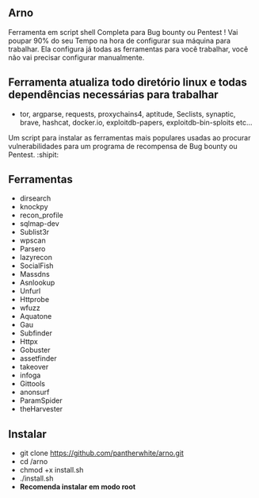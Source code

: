 ## **Arno**
Ferramenta em script shell Completa para Bug bounty ou Pentest ! Vai poupar 90% do seu Tempo na hora de configurar sua máquina para trabalhar.
Ela configura já todas as ferramentas para você trabalhar, você não vai precisar configurar manualmente.

## Ferramenta atualiza todo diretório linux e todas dependências necessárias para trabalhar
   - tor, argparse, requests, proxychains4, aptitude, Seclists, synaptic, brave, hashcat, docker.io, exploitdb-papers, exploitdb-bin-sploits etc...

Um script para instalar as ferramentas mais populares usadas ao procurar vulnerabilidades para um programa de recompensa de Bug bounty ou Pentest. :shipit:


## **Ferramentas**


- dirsearch
- knockpy
- recon_profile
- sqlmap-dev
- Sublist3r
- wpscan
- Parsero
- lazyrecon
- SocialFish
- Massdns
- Asnlookup
- Unfurl
- Httprobe
- wfuzz
- Aquatone
- Gau
- Subfinder
- Httpx
- Gobuster
- assetfinder
- takeover
- infoga
- Gittools
- anonsurf
- ParamSpider
- theHarvester


## **Instalar**
- git clone https://github.com/pantherwhite/arno.git
- cd /arno
- chmod +x install.sh
- ./install.sh
- **Recomenda instalar em modo root**
